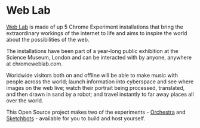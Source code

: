 # Web Lab

[Web Lab](http://www.chromeweblab.com) is made of up 5 Chrome Experiment installations that bring the extraordinary workings of the internet to life and aims to inspire the world about the possibilities of the web. 

The installations have been part of a year-long public exhibition at the Science Museum, London and can be interacted with by anyone, anywhere at chromeweblab.com.

Worldwide visitors both on and offline will be able to make music with people across the world; launch information into cyberspace and see where images on the web live; watch their portrait being processed, translated, and then drawn in sand by a robot; and travel instantly to far away places all over the world.

This Open Source project makes two of the experiments - [Orchestra](Orchestra) and
[Sketchbots](Sketchbots) - available for you to build and host yourself.
